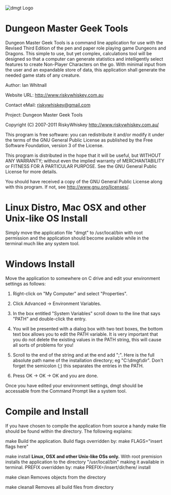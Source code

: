
![dmgt Logo](http://dmgt.riskywhiskey.com.au/images/dmgt128.png)

Dungeon Master Geek Tools
================================================================================

Dungeon Master Geek Tools is a command line application for use with the Revised
Third Edition of the pen and paper role playing game Dungeons and Dragons. This
simple to use, but yet complex, calculations tool will be designed so that a
computer can generate statistics and intelligently select features to create
Non-Player Characters on the go. With minimal input from the user and an
expandable store of data, this application shall generate the needed game stats
of any creature.

Author:            Ian Whitnall

Website URL:       http://www.riskywhiskey.com.au

Contact eMail:     riskywhiskey@gmail.com

Project:           Dungeon Master Geek Tools

Copyright (C) 2007-2011 RiskyWhiskey http://www.riskywhiskey.com.au/

This program is free software: you can redistribute it and/or modify it under
the terms of the GNU General Public License as published by the Free Software
Foundation, version 3 of the License.

This program is distributed in the hope that it will be useful, but WITHOUT ANY
WARRANTY; without even the implied warranty of MERCHANTABILITY or FITNESS FOR
A PARTICULAR PURPOSE. See the GNU General Public License for more details.

You should have received a copy of the GNU General Public License along with
this program. If not, see http://www.gnu.org/licenses/.

Linux Distro, Mac OSX and other Unix-like OS Install
================================================================================

Simply move the application file "dmgt" to /usr/local/bin with root permission
and the application should become available while in the terminal much like any
system tool.

Windows Install
================================================================================

Move the application to somewhere on C drive and edit your environment settings
as follows:

1. Right-click on "My Computer" and select "Properties".

2. Click Advanced -> Environment Variables.

3. In the box entitled "System Variables" scroll down to the line that says
   "PATH" and double-click the entry.

4. You will be presented with a dialog box with two text boxes, the bottom text
   box allows you to edit the PATH variable. It is very important that you do
   not delete the existing values in the PATH string, this will cause all sorts
   of problems for you!

5. Scroll to the end of the string and at the end add ";<dmgt-directory>\".
   Here <dmgt-directory> is the full absolute path name of the installation
   directory; eg "C:\dmgt\dir\". Don't forget the semicolon (;) this separates
   the entries in the PATH.

6. Press OK -> OK -> OK and you are done.

Once you have edited your environment settings, dmgt should be accessable from
the Command Prompt like a system tool.

Compile and Install
================================================================================

If you have chosen to compile the application from source a handy make file
should be found within the directory. The following explains:

make             Build the application.
                 Build flags overridden by: make FLAGS="insert flags here"

make install     **Linux, OSX and other Unix-like OSs only.**
                 With root premision installs the application to the directory
                 "/usr/local/bin" making it available in terminal.
                 PREFIX overridden by: make PREFIX=/insert/dir/here/ install

make clean       Removes objects from the directory

make cleanall    Removes all build files from directory
